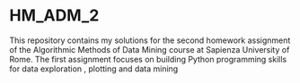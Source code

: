 # HM_ADM_2
This repository contains my solutions for the second homework assignment of the Algorithmic Methods of Data Mining course at Sapienza University of Rome. The first assignment focuses on building Python programming skills for data exploration , plotting and data mining  
